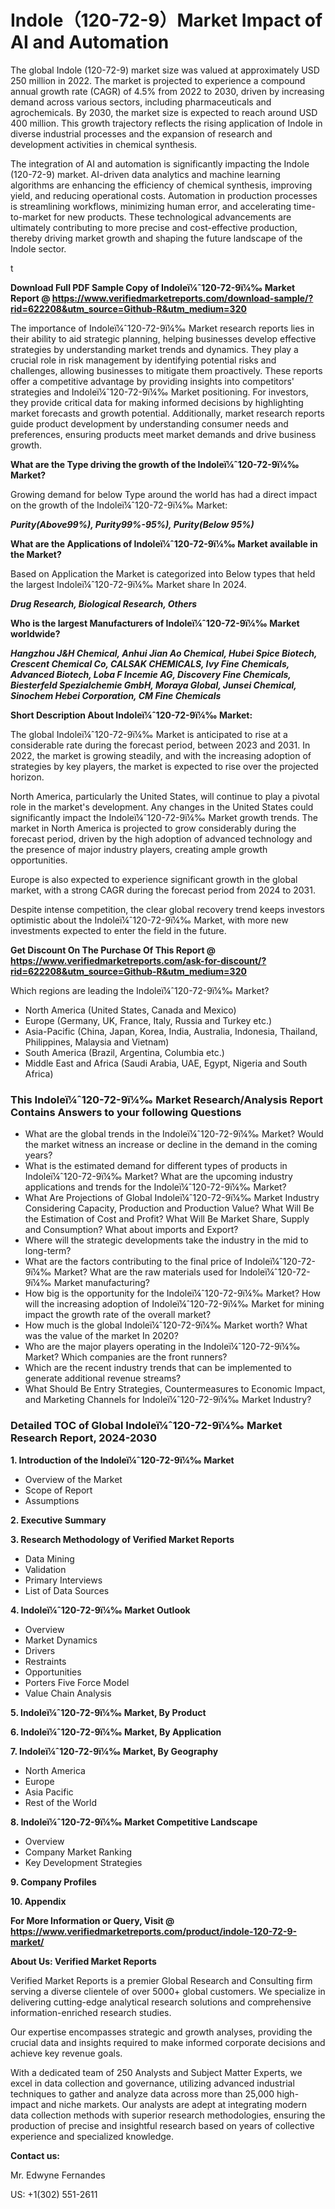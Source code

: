 <meta name="title" content="Global  Indole（120-72-9）Market Impact of AI and Automation"><meta name="description" content="  The global Indole (120-72-9) market size was valued at approximately USD 250 million in 2022. The market is projected to experience a compound annual growth rate (CA"><meta name="title" content=" Indole（120-72-9）Market Size, Share, Scope, Trends, Growth, Opportunities, Analysis, Forecast"> <h1>Indole（120-72-9）Market Impact of AI and Automation</h1> <p>The global Indole (120-72-9) market size was valued at approximately USD 250 million in 2022. The market is projected to experience a compound annual growth rate (CAGR) of 4.5% from 2022 to 2030, driven by increasing demand across various sectors, including pharmaceuticals and agrochemicals. By 2030, the market size is expected to reach around USD 400 million. This growth trajectory reflects the rising application of Indole in diverse industrial processes and the expansion of research and development activities in chemical synthesis.</p> <p>The integration of AI and automation is significantly impacting the Indole (120-72-9) market. AI-driven data analytics and machine learning algorithms are enhancing the efficiency of chemical synthesis, improving yield, and reducing operational costs. Automation in production processes is streamlining workflows, minimizing human error, and accelerating time-to-market for new products. These technological advancements are ultimately contributing to more precise and cost-effective production, thereby driving market growth and shaping the future landscape of the Indole sector.</p> t</p><p id="" class=""><strong>Download Full PDF Sample Copy of Indoleï¼ˆ120-72-9ï¼‰ Market Report @ <a href="https://www.verifiedmarketreports.com/download-sample/?rid=622208&utm_source=Github-R&utm_medium=320" target="_blank">https://www.verifiedmarketreports.com/download-sample/?rid=622208&utm_source=Github-R&utm_medium=320</a></strong></p><p>The importance of&nbsp;Indoleï¼ˆ120-72-9ï¼‰ Market research reports lies in their ability to aid strategic planning, helping businesses develop effective strategies by understanding market trends and dynamics. They play a crucial role in risk management by identifying potential risks and challenges, allowing businesses to mitigate them proactively. These reports offer a competitive advantage by providing insights into competitors' strategies and Indoleï¼ˆ120-72-9ï¼‰ Market positioning. For investors, they provide critical data for making informed decisions by highlighting market forecasts and growth potential. Additionally, market research reports guide product development by understanding consumer needs and preferences, ensuring products meet market demands and drive business growth.</p><p><strong>What are the&nbsp;Type driving the growth of the Indoleï¼ˆ120-72-9ï¼‰ Market?</strong></p><p id="" class="">Growing demand for below Type around the world has had a direct impact on the growth of the Indoleï¼ˆ120-72-9ï¼‰ Market:</p><em><strong>Purity(Above99%), Purity99%-95%), Purity(Below 95%)</strong></em></p><strong>What are the&nbsp;Applications&nbsp;of Indoleï¼ˆ120-72-9ï¼‰ Market available in the Market?</strong></p><p id="" class="">Based on Application the Market is categorized into Below types that held the largest Indoleï¼ˆ120-72-9ï¼‰ Market share In 2024.</p><em><strong>Drug Research, Biological Research, Others</strong></em></p><strong>Who is the largest Manufacturers of Indoleï¼ˆ120-72-9ï¼‰ Market worldwide?</strong></p><p><em><strong>Hangzhou J&H Chemical, Anhui Jian Ao Chemical, Hubei Spice Biotech, Crescent Chemical Co, CALSAK CHEMICALS, Ivy Fine Chemicals, Advanced Biotech, Loba F Incemie AG, Discovery Fine Chemicals, Biesterfeld Spezialchemie GmbH, Moraya Global, Junsei Chemical, Sinochem Hebei Corporation, CM Fine Chemicals</strong></em></p><p id="" class=""><strong>Short Description About Indoleï¼ˆ120-72-9ï¼‰ Market:</strong></p><p>The global Indoleï¼ˆ120-72-9ï¼‰ Market is anticipated to rise at a considerable rate during the forecast period, between 2023 and 2031. In 2022, the market is growing steadily, and with the increasing adoption of strategies by key players, the market is expected to rise over the projected horizon.</p><p>North America, particularly the United States, will continue to play a pivotal role in the market's development. Any changes in the United States could significantly impact the Indoleï¼ˆ120-72-9ï¼‰ Market growth trends. The market in North America is projected to grow considerably during the forecast period, driven by the high adoption of advanced technology and the presence of major industry players, creating ample growth opportunities.</p><p>Europe is also expected to experience significant growth in the global market, with a strong CAGR during the forecast period from 2024 to 2031.</p><p>Despite intense competition, the clear global recovery trend keeps investors optimistic about the Indoleï¼ˆ120-72-9ï¼‰ Market, with more new investments expected to enter the field in the future.</p><p id="" class=""><strong>Get Discount On The Purchase Of This Report @ <a href="https://www.verifiedmarketreports.com/ask-for-discount/?rid=622208&utm_source=Github-R&utm_medium=320" target="_blank">https://www.verifiedmarketreports.com/ask-for-discount/?rid=622208&utm_source=Github-R&utm_medium=320</a></strong></p>Which regions are leading the Indoleï¼ˆ120-72-9ï¼‰ Market?</p><ul><li>North America (United States, Canada and Mexico)</li><li>Europe (Germany, UK, France, Italy, Russia and Turkey etc.)</li><li>Asia-Pacific (China, Japan, Korea, India, Australia, Indonesia, Thailand, Philippines, Malaysia and Vietnam)</li><li>South America (Brazil, Argentina, Columbia etc.)</li><li>Middle East and Africa (Saudi Arabia, UAE, Egypt, Nigeria and South Africa)</li></ul><h3 id="" class="">This Indoleï¼ˆ120-72-9ï¼‰ Market Research/Analysis Report Contains Answers to your following Questions</h3><ul><li>What are the global trends in the Indoleï¼ˆ120-72-9ï¼‰ Market? Would the market witness an increase or decline in the demand in the coming years?</li><li>What is the estimated demand for different types of products in Indoleï¼ˆ120-72-9ï¼‰ Market? What are the upcoming industry applications and trends for the Indoleï¼ˆ120-72-9ï¼‰ Market?</li><li>What Are Projections of Global Indoleï¼ˆ120-72-9ï¼‰ Market Industry Considering Capacity, Production and Production Value? What Will Be the Estimation of Cost and Profit? What Will Be Market Share, Supply and Consumption? What about imports and Export?</li><li>Where will the strategic developments take the industry in the mid to long-term?</li><li>What are the factors contributing to the final price of Indoleï¼ˆ120-72-9ï¼‰ Market? What are the raw materials used for Indoleï¼ˆ120-72-9ï¼‰ Market manufacturing?</li><li>How big is the opportunity for the Indoleï¼ˆ120-72-9ï¼‰ Market? How will the increasing adoption of Indoleï¼ˆ120-72-9ï¼‰ Market for mining impact the growth rate of the overall market?</li><li>How much is the global Indoleï¼ˆ120-72-9ï¼‰ Market worth? What was the value of the market In 2020?</li><li>Who are the major players operating in the Indoleï¼ˆ120-72-9ï¼‰ Market? Which companies are the front runners?</li><li>Which are the recent industry trends that can be implemented to generate additional revenue streams?</li><li>What Should Be Entry Strategies, Countermeasures to Economic Impact, and Marketing Channels for Indoleï¼ˆ120-72-9ï¼‰ Market Industry?</li></ul><h3 id="" class="">Detailed TOC of Global Indoleï¼ˆ120-72-9ï¼‰ Market Research Report, 2024-2030</h3><p id="" class=""><strong>1. Introduction of the Indoleï¼ˆ120-72-9ï¼‰ Market</strong></p><ul><li>Overview of the Market</li><li>Scope of Report</li><li>Assumptions</li></ul><p id="" class=""><strong>2. Executive Summary</strong></p><p id="" class=""><strong>3. Research Methodology of Verified Market Reports</strong></p><ul><li>Data Mining</li><li>Validation</li><li>Primary Interviews</li><li>List of Data Sources</li></ul><p id="" class=""><strong>4. Indoleï¼ˆ120-72-9ï¼‰ Market Outlook</strong></p><ul><li>Overview</li><li>Market Dynamics</li><li>Drivers</li><li>Restraints</li><li>Opportunities</li><li>Porters Five Force Model</li><li>Value Chain Analysis</li></ul><p id="" class=""><strong>5. Indoleï¼ˆ120-72-9ï¼‰ Market, By Product</strong></p><p id="" class=""><strong>6. Indoleï¼ˆ120-72-9ï¼‰ Market, By Application</strong></p><p id="" class=""><strong>7. Indoleï¼ˆ120-72-9ï¼‰ Market, By Geography</strong></p><ul><li>North America</li><li>Europe</li><li>Asia Pacific</li><li>Rest of the World</li></ul><p id="" class=""><strong>8. Indoleï¼ˆ120-72-9ï¼‰ Market Competitive Landscape</strong></p><ul><li>Overview</li><li>Company Market Ranking</li><li>Key Development Strategies</li></ul><p id="" class=""><strong>9. Company Profiles</strong></p><p id="" class=""><strong>10. Appendix</strong></p><p id="" class=""><strong>For More Information or Query, Visit @ <a href="https://www.verifiedmarketreports.com/product/indole-120-72-9-market/" target="_blank">https://www.verifiedmarketreports.com/product/indole-120-72-9-market/</a></strong></p><p id="" class=""><strong>About Us: Verified Market Reports</strong></p><p id="" class="">Verified Market Reports is a premier Global Research and Consulting firm serving a diverse clientele of over 5000+ global customers. We specialize in delivering cutting-edge analytical research solutions and comprehensive information-enriched research studies.</p><p id="" class="">Our expertise encompasses strategic and growth analyses, providing the crucial data and insights required to make informed corporate decisions and achieve key revenue goals.</p><p id="" class="">With a dedicated team of 250 Analysts and Subject Matter Experts, we excel in data collection and governance, utilizing advanced industrial techniques to gather and analyze data across more than 25,000 high-impact and niche markets. Our analysts are adept at integrating modern data collection methods with superior research methodologies, ensuring the production of precise and insightful research based on years of collective experience and specialized knowledge.</p><p id="" class=""><strong>Contact us:</strong></p><p id="" class="">Mr. Edwyne Fernandes</p><p id="" class="">US: +1(302) 551-2611</p>